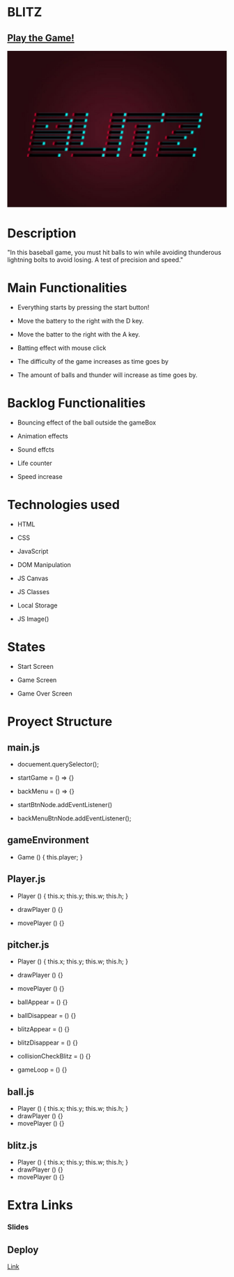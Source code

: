 # BLITZ

## [Play the Game!](https://dmonzon4.github.io/Fastball-Blitz/)

![Game Logo](./Bilder/Logo.jpg)


# Description

"In this baseball game, you must hit balls to win while avoiding thunderous lightning bolts to avoid losing. 
A test of precision and speed."


# Main Functionalities

- Everything starts by pressing the start button!

- Move the battery to the right with the D key.

- Move the batter to the right with the A key.

- Batting effect with mouse click

- The difficulty of the game increases as time goes by

- The amount of balls and thunder will increase as time goes by.

# Backlog Functionalities

- Bouncing effect of the ball outside the gameBox

- Animation effects

- Sound effcts

- Life counter

- Speed increase

# Technologies used

- HTML

- CSS

- JavaScript

- DOM Manipulation

- JS Canvas

- JS Classes

- Local Storage

- JS Image()

# States

- Start Screen

- Game Screen

- Game Over Screen

# Proyect Structure

## main.js
- docuement.querySelector();

- startGame = () => {}

- backMenu = () => {}

- startBtnNode.addEventListener()

- backMenuBtnNode.addEventListener();

## gameEnvironment

- Game () {
    this.player;
}

## Player.js 

- Player () {
    this.x;
    this.y;
    this.w;
    this.h;
}

- drawPlayer () {}

- movePlayer () {}

## pitcher.js 

- Player () {
    this.x;
    this.y;
    this.w;
    this.h;
}

- drawPlayer () {}

- movePlayer () {}

- ballAppear = () {}

- ballDisappear = () {}
- blitzAppear = () {}
- blitzDisappear = () {}
- collisionCheckBlitz = () {}
- gameLoop = () {}

## ball.js 

- Player () {
    this.x;
    this.y;
    this.w;
    this.h;
}
- drawPlayer () {}
- movePlayer () {}

## blitz.js 

- Player () {
    this.x;
    this.y;
    this.w;
    this.h;
}
- drawPlayer () {}
- movePlayer () {}


# Extra Links 

### Slides
<!-- [Link](www.your-slides-url-here.com) -->

## Deploy
[Link](https://dmonzon4.github.io/Fastball-Blitz/)